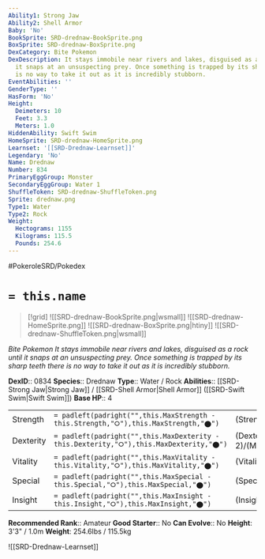 ```yaml
---
Ability1: Strong Jaw
Ability2: Shell Armor
Baby: 'No'
BookSprite: SRD-drednaw-BookSprite.png
BoxSprite: SRD-drednaw-BoxSprite.png
DexCategory: Bite Pokemon
DexDescription: It stays immobile near rivers and lakes, disguised as a rock until
  it snaps at an unsuspecting prey. Once something is trapped by its sharp teeth there
  is no way to take it out as it is incredibly stubborn.
EventAbilities: ''
GenderType: ''
HasForm: 'No'
Height:
  Deimeters: 10
  Feet: 3.3
  Meters: 1.0
HiddenAbility: Swift Swim
HomeSprite: SRD-drednaw-HomeSprite.png
Learnset: '[[SRD-Drednaw-Learnset]]'
Legendary: 'No'
Name: Drednaw
Number: 834
PrimaryEggGroup: Monster
SecondaryEggGroup: Water 1
ShuffleToken: SRD-drednaw-ShuffleToken.png
Sprite: drednaw.png
Type1: Water
Type2: Rock
Weight:
  Hectograms: 1155
  Kilograms: 115.5
  Pounds: 254.6
---
```


#PokeroleSRD/Pokedex

# `= this.name`

> [!grid]
> ![[SRD-drednaw-BookSprite.png|wsmall]]
> ![[SRD-drednaw-HomeSprite.png]]
> ![[SRD-drednaw-BoxSprite.png|htiny]]
> ![[SRD-drednaw-ShuffleToken.png|wsmall]]


*Bite Pokemon*
*It stays immobile near rivers and lakes, disguised as a rock until it snaps at an unsuspecting prey. Once something is trapped by its sharp teeth there is no way to take it out as it is incredibly stubborn.*

**DexID**:: 0834
**Species**:: Drednaw
**Type**:: Water / Rock
**Abilities**:: [[SRD-Strong Jaw|Strong Jaw]] / [[SRD-Shell Armor|Shell Armor]] ([[SRD-Swift Swim|Swift Swim]])
**Base HP**:: 4

|           |                                                                                        |                                          |
| --------- | -------------------------------------------------------------------------------------- | ---------------------------------------- |
| Strength  | `= padleft(padright("",this.MaxStrength - this.Strength,"⭘"),this.MaxStrength,"⬤")`    | (Strength::3)/(MaxStrength::6)   |
| Dexterity | `= padleft(padright("",this.MaxDexterity - this.Dexterity,"⭘"),this.MaxDexterity,"⬤")` | (Dexterity:: 2)/(MaxDexterity::5) |
| Vitality  | `= padleft(padright("",this.MaxVitality - this.Vitality,"⭘"),this.MaxVitality,"⬤")`    | (Vitality::2)/(MaxVitality::5)   |
| Special   | `= padleft(padright("",this.MaxSpecial - this.Special,"⭘"),this.MaxSpecial,"⬤")`       | (Special::2)/(MaxSpecial::5)     |
| Insight   | `= padleft(padright("",this.MaxInsight - this.Insight,"⭘"),this.MaxInsight,"⬤")`       | (Insight::2)/(MaxInsight::5)     |


**Recommended Rank**:: Amateur
**Good Starter**:: No
**Can Evolve**:: No
**Height**: 3'3" / 1.0m
**Weight**: 254.6lbs / 115.5kg

![[SRD-Drednaw-Learnset]]